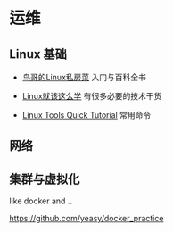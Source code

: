 # 运维

## Linux 基础

* [鸟哥的Linux私房菜](http://cn.linux.vbird.org/) 入门与百科全书

* [Linux就该这么学](https://www.linuxprobe.com/) 有很多必要的技术干货
* [ Linux Tools Quick Tutorial](https://linuxtools-rst.readthedocs.io/zh_CN/latest/index.html) 常用命令

## 网络







## 集群与虚拟化

like docker and ..

https://github.com/yeasy/docker_practice



